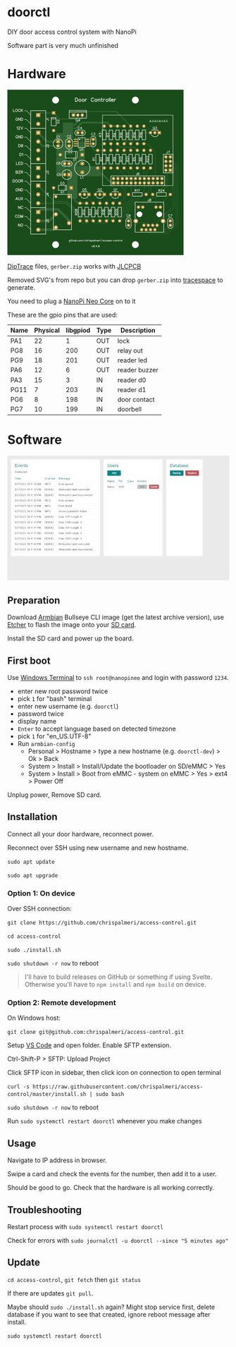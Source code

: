 # doorctl

DIY door access control system with NanoPi

Software part is very much unfinished

<!--

order spare inventory parts

board changes:
  put 12V at the top, move lock?
  you meant to widen lock trace
  you could make the JLCJLC text bigger
  and the github text
  any way to get the resistor designators readable? smaller?
  upsidedown ethernet kinda bugs me

python
  update docs
  totp

-->

# Hardware

![Board picture](board/images/top.png)

[DipTrace][1] files, `gerber.zip` works with [JLCPCB][2]

Removed SVG's from repo but you can drop `gerber.zip` into [tracespace][3] to generate.

You need to plug a [NanoPi Neo Core][4] on to it

  [1]: https://diptrace.com/
  [2]: https://jlcpcb.com/
  [3]: https://tracespace.io/view/
  [4]: https://www.friendlyelec.com/index.php?route=product/product&path=69&product_id=212

These are the gpio pins that are used:

Name | Physical | libgpiod | Type | Description
---  | ---      | ---      | ---  | ---
PA1  | 22       | 1        | OUT  | lock
PG8  | 16       | 200      | OUT  | relay out
PG9  | 18       | 201      | OUT  | reader led
PA6  | 12       | 6        | OUT  | reader buzzer
PA3  | 15       | 3        | IN   | reader d0
PG11 | 7        | 203      | IN   | reader d1
PG6  | 8        | 198      | IN   | door contact
PG7  | 10       | 199      | IN   | doorbell

# Software

![screenshot](docs/webui-960.png)

## Preparation

Download [Armbian][5] Bullseye CLI image (get the latest archive version),
use [Etcher][6] to flash the image onto your [SD card][7].

Install the SD card and power up the board.

  [5]: https://www.armbian.com/nanopi-neo/
  [6]: https://etcher.balena.io/
  [7]: https://www.westerndigital.com/products/memory-cards/sandisk-ultra-uhs-i-microsd#SDSQUA4-032G-GN6MA

## First boot

Use [Windows Terminal][8] to `ssh root@nanopineo` and login with password `1234`.

* enter new root password twice
* pick `1` for "bash" terminal
* enter new username (e.g. `doorctl`)
* password twice
* display name
* `Enter` to accept language based on detected timezone
* pick `1` for "en_US.UTF-8"
* Run `armbian-config`
    * Personal > Hostname > type a new hostname (e.g. `doorctl-dev`) > Ok > Back
    * System > Install > Install/Update the bootloader on SD/eMMC > Yes
    * System > Install > Boot from eMMC - system on eMMC > Yes > ext4 > Power Off

Unplug power, Remove SD card.

  [8]: https://apps.microsoft.com/store/detail/windows-terminal/9N0DX20HK701

<!--
I think you could then reuse the SD card on additional boards
and only need to do the hostname, bootloader, eMMC steps
-->

## Installation

Connect all your door hardware, reconnect power.

Reconnect over SSH using new username and new hostname.

`sudo apt update`

`sudo apt upgrade`

### Option 1: On device

Over SSH connection:

`git clone https://github.com/chrispalmeri/access-control.git`

`cd access-control`

`sudo ./install.sh`

`sudo shutdown -r now` to reboot

> I'll have to build releases on GitHub or something if using Svelte.
> Otherwise you'll have to `npm install` and `npm build` on device.

### Option 2: Remote development

On Windows host:

`git clone git@github.com:chrispalmeri/access-control.git`

Setup [VS Code][9] and open folder. Enable SFTP extension.

Ctrl-Shift-P > SFTP: Upload Project

Click SFTP icon in sidebar, then click icon on connection to open terminal

`curl -s https://raw.githubusercontent.com/chrispalmeri/access-control/master/install.sh | sudo bash`

`sudo shutdown -r now` to reboot

<!--
reboot maybe should be part of the script?
printing IP address should also be part of the script
-->

Run `sudo systemctl restart doorctl` whenever you make changes

  [9]: https://code.visualstudio.com/download

## Usage

Navigate to IP address in browser.

<!--
If events shows wrong contact status and wiegand readding errors

remote in `nano access-control/backend/config.py`
change pin numbers to correct ones for your board
Ctrl+S, Ctrl+X
`sudo systemctl restart doorctl`

I think it has the 60 sec websocket hang when stopping again
just wait a minute and then it is good
-->

Swipe a card and check the events for the number, then add it to a user.

Should be good to go. Check that the hardware is all working correctly.

## Troubleshooting

Restart process with `sudo systemctl restart doorctl`

Check for errors with `sudo journalctl -u doorctl --since "5 minutes ago"`

## Update

<!-- assuming on device, otherwise you can just SFTP: Upload Project again -->

`cd access-control`, `git fetch` then `git status`

If there are updates `git pull`.

Maybe should `sudo ./install.sh` again? Might stop service first, delete database if you want to see that created, ignore reboot message after install.

`sudo systemctl restart doorctl`
